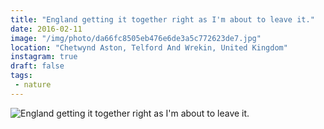 ```yaml
---
title: "England getting it together right as I'm about to leave it."
date: 2016-02-11
image: "/img/photo/da66fc8505eb476e6de3a5c772623de7.jpg"
location: "Chetwynd Aston, Telford And Wrekin, United Kingdom"
instagram: true
draft: false
tags:
 - nature
---
```


![England getting it together right as I'm about to leave it.](/img/photo/da66fc8505eb476e6de3a5c772623de7.jpg)
